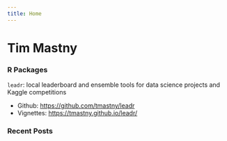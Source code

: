 ```yaml
---
title: Home
---
```


# Tim Mastny

### R Packages

`leadr`: local leaderboard and ensemble tools for data science projects and Kaggle competitions
  
  - Github: https://github.com/tmastny/leadr
  - Vignettes: https://tmastny.github.io/leadr/

### Recent Posts